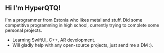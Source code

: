 ## Hi I'm HyperQTQ!
I'm a programmer from Estonia who likes metal and stuff.
Did some competitive programming in high school, currently trying to complete some personal projects.
- Learning SwiftUI, C++, AR development.
- Will gladly help with any open-source projects, just send me a DM :).
<!--
**HyperQTQ/HyperQTQ** is a ✨ _special_ ✨ repository because its `README.md` (this file) appears on your GitHub profile.

Here are some ideas to get you started:

- 🔭 I’m currently working on ...
- 🌱 I’m currently learning ...
- 👯 I’m looking to collaborate on ...
- 🤔 I’m looking for help with ...
- 💬 Ask me about ...
- 📫 How to reach me: ...
- 😄 Pronouns: ...
- ⚡ Fun fact: ...
-->
